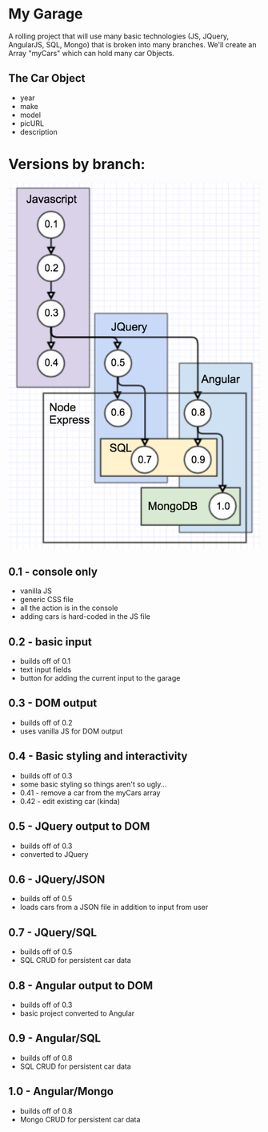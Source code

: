 My Garage
=========

A rolling project that will use many basic technologies (JS, JQuery, AngularJS, SQL, Mongo) that is broken into many branches. We'll create an Array "myCars" which can hold many car Objects.

The Car Object
--------------
* year
* make
* model
* picURL
* description

Versions by branch:
==================
![technologies by version](myGarage.png)

0.1 - console only
------------------
* vanilla JS
* generic CSS file
* all the action is in the console
* adding cars is hard-coded in the JS file

0.2 - basic input
-----------------
* builds off of 0.1
* text input fields
* button for adding the current input to the garage

0.3 - DOM output
----------------
* builds off of 0.2
* uses vanilla JS for DOM output

0.4 - Basic styling and interactivity
-------------------------------------
* builds off of 0.3
* some basic styling so things aren't so ugly...
* 0.41 - remove a car from the myCars array
* 0.42 - edit existing car (kinda)

0.5 - JQuery output to DOM
--------------------------
* builds off of 0.3
* converted to JQuery

0.6 - JQuery/JSON
----------------
* builds off of 0.5
* loads cars from a JSON file in addition to input from user

0.7 - JQuery/SQL
----------------
* builds off of 0.5
* SQL CRUD for persistent car data

0.8 - Angular output to DOM
---------------------------
* builds off of 0.3
* basic project converted to Angular

0.9 - Angular/SQL
-----------------
* builds off of 0.8
* SQL CRUD for persistent car data

1.0 - Angular/Mongo
-------------------
* builds off of 0.8
* Mongo CRUD for persistent car data

